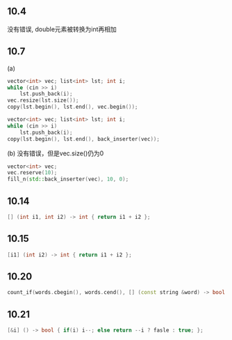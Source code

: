 ## 10.4
没有错误, double元素被转换为int再相加
## 10.7
(a)
```cpp
vector<int> vec; list<int> lst; int i;
while (cin >> i)
    lst.push_back(i);
vec.resize(lst.size());
copy(lst.begin(), lst.end(), vec.begin());
```
```cpp
vector<int> vec; list<int> lst; int i;
while (cin >> i)
    lst.push_back(i);
copy(lst.begin(), lst.end(), back_inserter(vec));
```
(b) 没有错误，但是vec.size()仍为0
```cpp
vector<int> vec;
vec.reserve(10);
fill_n(std::back_inserter(vec), 10, 0);
```
## 10.14
```cpp
[] (int i1, int i2) -> int { return i1 + i2 };
```
## 10.15
```cpp
[i1] (int i2) -> int { return i1 + i2 };
```
## 10.20
```cpp
count_if(words.cbegin(), words.cend(), [] (const string &word) -> bool { return word.size() > 6; });
```
## 10.21
```cpp
[&i] () -> bool { if(i) i--; else return --i ? fasle : true; };
```
